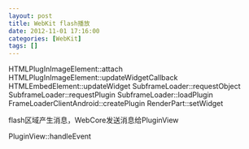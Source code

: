 ```yaml
---
layout: post
title: WebKit flash播放
date: 2012-11-01 17:16:00
categories: [WebKit]
tags: []
---
```

HTMLPlugInImageElement::attach
HTMLPlugInImageElement::updateWidgetCallback
HTMLEmbedElement::updateWidget
SubframeLoader::requestObject
SubframeLoader::requestPlugin
SubframeLoader::loadPlugin
    FrameLoaderClientAndroid::createPlugin
RenderPart::setWidget 


flash区域产生消息，WebCore发送消息给PluginView


PluginView::handleEvent







